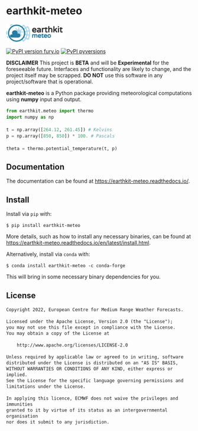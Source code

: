 # earthkit-meteo

<img src="https://github.com/ecmwf/logos/raw/refs/heads/main/logos/earthkit/earthkit-meteo-light.svg" width="160">

[![PyPI version fury.io](https://badge.fury.io/py/earthkit-meteo.svg)](https://pypi.python.org/pypi/earthkit-meteo/)
[![PyPI pyversions](https://img.shields.io/pypi/pyversions/earthkit-meteo.svg)](https://pypi.python.org/pypi/earthkit-meteo/)

**DISCLAIMER**
This project is **BETA** and will be **Experimental** for the foreseeable future.
Interfaces and functionality are likely to change, and the project itself may be scrapped.
**DO NOT** use this software in any project/software that is operational.

**earthkit-meteo** is a Python package providing meteorological computations using **numpy** input and output.

```python
from earthkit.meteo import thermo
import numpy as np

t = np.array([264.12, 261.45]) # Kelvins
p = np.array([850, 850]) * 100. # Pascals

theta = thermo.potential_temperature(t, p)
```

## Documentation

The documentation can be found at https://earthkit-meteo.readthedocs.io/.

## Install

Install via `pip` with:

```
$ pip install earthkit-meteo
```

More details, such as how to install any necessary binaries, can be found  at https://earthkit-meteo.readthedocs.io/en/latest/install.html.

Alternatively, install via `conda` with:

```
$ conda install earthkit-meteo -c conda-forge
```

This will bring in some necessary binary dependencies for you.

## License

```
Copyright 2022, European Centre for Medium Range Weather Forecasts.

Licensed under the Apache License, Version 2.0 (the "License");
you may not use this file except in compliance with the License.
You may obtain a copy of the License at

    http://www.apache.org/licenses/LICENSE-2.0

Unless required by applicable law or agreed to in writing, software
distributed under the License is distributed on an "AS IS" BASIS,
WITHOUT WARRANTIES OR CONDITIONS OF ANY KIND, either express or implied.
See the License for the specific language governing permissions and
limitations under the License.

In applying this licence, ECMWF does not waive the privileges and immunities
granted to it by virtue of its status as an intergovernmental organisation
nor does it submit to any jurisdiction.
```
